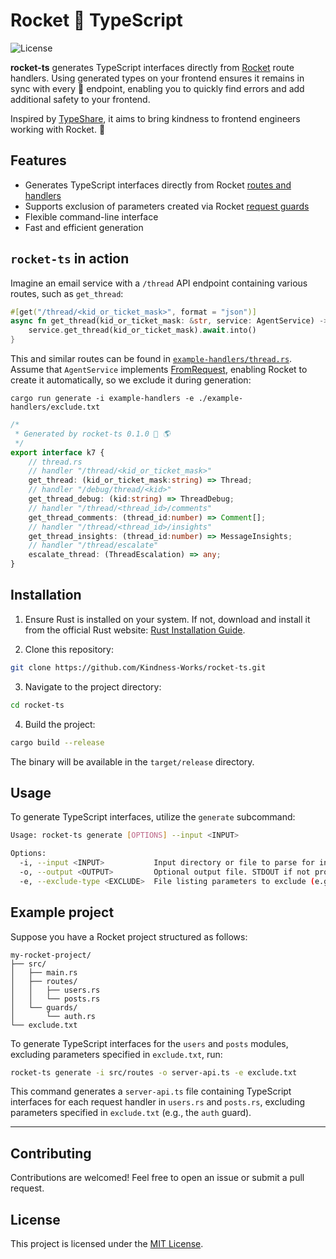 # Rocket 💫 TypeScript

![License](https://img.shields.io/github/license/Kindness-Works/rocket-ts)

**rocket-ts** generates TypeScript interfaces directly from [Rocket](https://rocket.rs) route handlers. Using generated types on your frontend ensures it remains in sync with every 🚀 endpoint, enabling you to quickly find errors and add additional safety to your frontend.

Inspired by [TypeShare](https://github.com/1Password/typeshare), it aims to bring kindness to frontend engineers working with Rocket. 🤗

## Features

* Generates TypeScript interfaces directly from Rocket [routes and handlers](https://rocket.rs/guide/v0.5/overview/#routing)
* Supports exclusion of parameters created via Rocket [request guards](https://rocket.rs/guide/v0.4/requests/#request-guards)
* Flexible command-line interface 
* Fast and efficient generation

## `rocket-ts` in action

Imagine an email service with a `/thread` API endpoint containing various routes, such as `get_thread`:

```rust
#[get("/thread/<kid_or_ticket_mask>", format = "json")]
async fn get_thread(kid_or_ticket_mask: &str, service: AgentService) -> K7Response<Thread> {
    service.get_thread(kid_or_ticket_mask).await.into()
}
```

This and similar routes can be found in [`example-handlers/thread.rs`](/example-handlers/thread.rs). Assume that `AgentService` implements [FromRequest](https://rocket.rs/guide/v0.5/requests/#request-guards), enabling Rocket to create it automatically, so we exclude it during generation: 

```shell
cargo run generate -i example-handlers -e ./example-handlers/exclude.txt
```

```typescript
/*
 * Generated by rocket-ts 0.1.0 🚀 🌎
 */
export interface k7 {
	// thread.rs
	// handler "/thread/<kid_or_ticket_mask>"
	get_thread: (kid_or_ticket_mask:string) => Thread;
	// handler "/debug/thread/<kid>"
	get_thread_debug: (kid:string) => ThreadDebug;
	// handler "/thread/<thread_id>/comments"
	get_thread_comments: (thread_id:number) => Comment[];
	// handler "/thread/<thread_id>/insights"
	get_thread_insights: (thread_id:number) => MessageInsights;
	// handler "/thread/escalate"
	escalate_thread: (ThreadEscalation) => any;
}
```

## Installation

1. Ensure Rust is installed on your system. If not, download and install it from the official Rust website: [Rust Installation Guide](https://www.rust-lang.org/tools/install).

2. Clone this repository:

```bash
git clone https://github.com/Kindness-Works/rocket-ts.git
```

3. Navigate to the project directory:

```bash
cd rocket-ts
```

4. Build the project:

```bash
cargo build --release
```

The binary will be available in the `target/release` directory.

## Usage

To generate TypeScript interfaces, utilize the `generate` subcommand:

```bash
Usage: rocket-ts generate [OPTIONS] --input <INPUT>

Options:
  -i, --input <INPUT>           Input directory or file to parse for interface generation.
  -o, --output <OUTPUT>         Optional output file. STDOUT if not provided.
  -e, --exclude-type <EXCLUDE>  File listing parameters to exclude (e.g., Request Guards).
```

## Example project

Suppose you have a Rocket project structured as follows:

```
my-rocket-project/
├── src/
│   ├── main.rs
│   ├── routes/
│   │   ├── users.rs
│   │   └── posts.rs
│   └── guards/
│       └── auth.rs
└── exclude.txt
```

To generate TypeScript interfaces for the `users` and `posts` modules, excluding parameters specified in `exclude.txt`, run:

```bash
rocket-ts generate -i src/routes -o server-api.ts -e exclude.txt
```

This command generates a `server-api.ts` file containing TypeScript interfaces for each request handler in `users.rs` and `posts.rs`, excluding parameters specified in `exclude.txt` (e.g., the `auth` guard).

---

## Contributing

Contributions are welcomed! Feel free to open an issue or submit a pull request.

## License

This project is licensed under the [MIT License](LICENSE).
